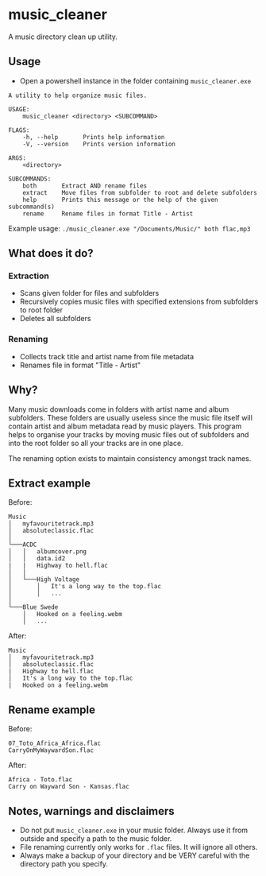 # music_cleaner
A music directory clean up utility.

## Usage
- Open a powershell instance in the folder containing `music_cleaner.exe`
```
A utility to help organize music files.

USAGE:
    music_cleaner <directory> <SUBCOMMAND>

FLAGS:
    -h, --help       Prints help information
    -V, --version    Prints version information

ARGS:
    <directory>    

SUBCOMMANDS:
    both       Extract AND rename files
    extract    Move files from subfolder to root and delete subfolders
    help       Prints this message or the help of the given subcommand(s)
    rename     Rename files in format Title - Artist
```
Example usage:
`./music_cleaner.exe "/Documents/Music/" both flac,mp3`

## What does it do?
### Extraction
- Scans given folder for files and subfolders
- Recursively copies music files with specified extensions from subfolders to root folder
- Deletes all subfolders
### Renaming
- Collects track title and artist name from file metadata
- Renames file in format "Title - Artist"

## Why?
Many music downloads come in folders with artist name and album subfolders. These folders are usually useless since the music file 
itself will contain artist and album metadata read by music players. This program helps to organise your tracks by moving music files out of subfolders and into the root folder so all your tracks are in one place.

The renaming option exists to maintain consistency amongst track names.

## Extract example
Before:
```
Music
│   myfavouritetrack.mp3
│   absoluteclassic.flac  
│
└───ACDC
│   │   albumcover.png
│   │   data.id2
|   |   Highway to hell.flac
│   │
│   └───High Voltage
│       │   It's a long way to the top.flac
│       │   ...
│   
└───Blue Swede
    │   Hooked on a feeling.webm
    │   ...
```
After:
```
Music
│   myfavouritetrack.mp3
│   absoluteclassic.flac  
|   Highway to hell.flac
│   It's a long way to the top.flac
|   Hooked on a feeling.webm
```

## Rename example
Before:
```
07_Toto_Africa_Africa.flac
CarryOnMyWaywardSon.flac
```
After:
```
Africa - Toto.flac
Carry on Wayward Son - Kansas.flac
```

## Notes, warnings and disclaimers
- Do not put `music_cleaner.exe` in your music folder. Always use it from outside and specify a path to the music folder.
- File renaming currently only works for `.flac` files. It will ignore all others.
- Always make a backup of your directory and be VERY careful with the directory path you specify.